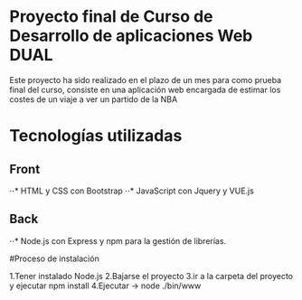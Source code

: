 # Proyecto final de Curso de Desarrollo de aplicaciones Web DUAL

Este proyecto ha sido realizado en el plazo de un mes para como prueba final del curso, consiste en una aplicación web encargada de estimar los costes de un viaje a ver un partido de la NBA

# Tecnologías utilizadas

## Front
⋅⋅* HTML y CSS con Bootstrap
⋅⋅* JavaScript con Jquery y VUE.js

## Back
⋅⋅* Node.js con Express y npm para la gestión de librerías.

#Proceso de instalación

1.Tener instalado Node.js
2.Bajarse el proyecto
3.ir a la carpeta del proyecto y ejecutar npm install
4.Ejecutar -> node ./bin/www 
